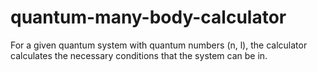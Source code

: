 # quantum-many-body-calculator
For a given quantum system with quantum numbers (n, l), the calculator calculates the necessary conditions that the system can be in.
